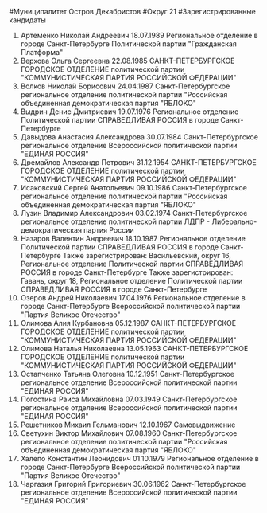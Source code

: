 #Муниципалитет
Остров Декабристов
#Округ
21
#Зарегистрированные кандидаты
1. Артеменко Николай Андреевич 18.07.1989
Региональное отделение в городе Санкт-Петербурге Политической партии "Гражданская Платформа"
2. Верхова Ольга Сергеевна 22.08.1985
САНКТ-ПЕТЕРБУРГСКОЕ ГОРОДСКОЕ ОТДЕЛЕНИЕ политической партии "КОММУНИСТИЧЕСКАЯ ПАРТИЯ РОССИЙСКОЙ ФЕДЕРАЦИИ"
3. Волков Николай Борисович 24.04.1987
Санкт-Петербургское региональное отделение политической партии "Российская объединенная демократическая партия "ЯБЛОКО"
4. Выдрин Денис Дмитриевич 19.07.1976
Региональное отделение Политической партии СПРАВЕДЛИВАЯ РОССИЯ в городе Санкт-Петербурге
5. Давыдова Анастасия Александрова 30.07.1984
Санкт-Петербургское региональное отделение Всероссийской политической партии "ЕДИНАЯ РОССИЯ"
6. Дремайлов Александр Петрович 31.12.1954
САНКТ-ПЕТЕРБУРГСКОЕ ГОРОДСКОЕ ОТДЕЛЕНИЕ политической партии "КОММУНИСТИЧЕСКАЯ ПАРТИЯ РОССИЙСКОЙ ФЕДЕРАЦИИ"
7. Исаковский Сергей Анатольевич 09.10.1986
Санкт-Петербургское региональное отделение политической партии "Российская объединенная демократическая партия "ЯБЛОКО"
8. Лузин Владимир Александрович 03.02.1974
Санкт-Петербургское региональное отделение политической партии ЛДПР - Либерально-демократическая партия России
9. Назаров Валентин Андреевич 18.10.1987
Региональное отделение Политической партии СПРАВЕДЛИВАЯ РОССИЯ в городе Санкт-Петербурге
Также зарегистрирован: Васильевский, округ 16, Региональное отделение Политической партии СПРАВЕДЛИВАЯ РОССИЯ в городе Санкт-Петербурге
Также зарегистрирован: Гавань, округ 18, Региональное отделение Политической партии СПРАВЕДЛИВАЯ РОССИЯ в городе Санкт-Петербурге
10. Озеров Андрей Николаевич 17.04.1976
Региональное отделение в городе Санкт-Петербурге Всероссийской политической партии "Партия Великое Отечество"
11. Олимова Алия Курбановна 05.12.1987
САНКТ-ПЕТЕРБУРГСКОЕ ГОРОДСКОЕ ОТДЕЛЕНИЕ политической партии "КОММУНИСТИЧЕСКАЯ ПАРТИЯ РОССИЙСКОЙ ФЕДЕРАЦИИ"
12. Олимова Наталья Николаевна 13.05.1963
САНКТ-ПЕТЕРБУРГСКОЕ ГОРОДСКОЕ ОТДЕЛЕНИЕ политической партии "КОММУНИСТИЧЕСКАЯ ПАРТИЯ РОССИЙСКОЙ ФЕДЕРАЦИИ"
13. Остапченко Татьяна Олеговна 10.12.1951
Санкт-Петербургское региональное отделение Всероссийской политической партии "ЕДИНАЯ РОССИЯ"
14. Погостина Раиса Михайловна 07.03.1949
Санкт-Петербургское региональное отделение Всероссийской политической партии "ЕДИНАЯ РОССИЯ"
15. Решетников Михаил Гельманович 12.10.1967
Самовыдвижение
16. Светухин Виктор Михайлович 07.08.1960
Санкт-Петербургское региональное отделение политической партии "Российская объединенная демократическая партия "ЯБЛОКО"
17. Халепо Константин Леонидович 01.10.1979
Региональное отделение в городе Санкт-Петербурге Всероссийской политической партии "Партия Великое Отечество"
18. Чаргазия Григорий Григориевич 30.06.1962
Санкт-Петербургское региональное отделение Всероссийской политической партии "ЕДИНАЯ РОССИЯ"
